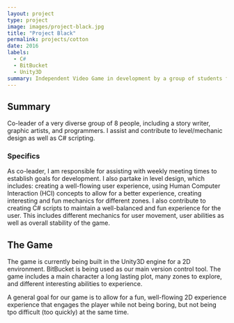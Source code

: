 ```yaml
---
layout: project
type: project
image: images/project-black.jpg
title: "Project Black"
permalink: projects/cotton
date: 2016
labels:
  - C#
  - BitBucket
  - Unity3D
summary: Independent Video Game in development by a group of students from UH Manoa.
---
```

## Summary
Co-leader of a very diverse group of 8 people, including a story writer, graphic artists, and programmers.
I assist and contribute to level/mechanic design as well as C# scripting.

### Specifics
As co-leader,  I am responsible for assisting with weekly meeting times to establish goals for development. I also partake in level design, which includes: creating a well-flowing user experience, using Human Computer Interaction (HCI) concepts to allow for a better experience, creating interesting and fun mechanics for different zones. I also contribute to creating C# scripts to maintain a well-balanced and fun experience for the user. This includes different mechanics for user movement, user abilities as well as overall stability of the game. 

## The Game
The game is currently being built in the Unity3D engine for a 2D environment. BitBucket is being used as our main version control tool. The game includes a main character a long lasting plot, many zones to explore, and different interesting abilities to experience. 

A general goal for our game is to allow for a fun, well-flowing 2D experience experience that engages the player while not being boring, but not being tpo difficult (too quickly) at the same time. 
